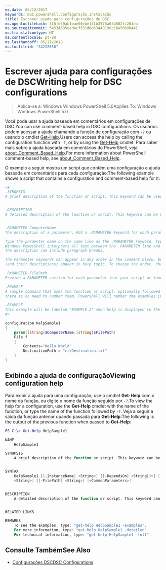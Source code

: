 ```yaml
---
ms.date: 06/12/2017
keywords: DSC,powershell,configuração,instalação
title: Escrever ajuda para configurações de DSC
ms.openlocfilehash: 316fd69ab1eae66ebe141b2575a05b502fc261ea
ms.sourcegitcommit: 54534635eedacf531d8d6344019dc16a50b8b441
ms.translationtype: HT
ms.contentlocale: pt-BR
ms.lasthandoff: 05/17/2018
ms.locfileid: "34222656"
---
```

# <a name="writing-help-for-dsc-configurations"></a><span data-ttu-id="08f73-103">Escrever ajuda para configurações de DSC</span><span class="sxs-lookup"><span data-stu-id="08f73-103">Writing help for DSC configurations</span></span>

><span data-ttu-id="08f73-104">Aplica-se a: Windows Windows PowerShell 5.0</span><span class="sxs-lookup"><span data-stu-id="08f73-104">Applies To: Windows Windows PowerShell 5.0</span></span>

<span data-ttu-id="08f73-105">Você pode usar a ajuda baseada em comentários em configurações de DSC.</span><span class="sxs-lookup"><span data-stu-id="08f73-105">You can use comment-based help in DSC configurations.</span></span> <span data-ttu-id="08f73-106">Os usuários podem acessar a ajuda chamando a função de configuração com `-?` ou usando o cmdlet [Get-Help](https://technet.microsoft.com/library/hh849696.aspx).</span><span class="sxs-lookup"><span data-stu-id="08f73-106">Users can access the help by calling the configuration function with `-?`, or by using the [Get-Help](https://technet.microsoft.com/library/hh849696.aspx) cmdlet.</span></span> <span data-ttu-id="08f73-107">Para saber mais sobre a ajuda baseada em comentários do PowerShell, veja [about_Comment_Based_Help](https://technet.microsoft.com/library/hh847834.aspx).</span><span class="sxs-lookup"><span data-stu-id="08f73-107">For more information about PowerShell comment-based help, see [about_Comment_Based_Help](https://technet.microsoft.com/library/hh847834.aspx).</span></span>

<span data-ttu-id="08f73-108">O exemplo a seguir mostra um script que contém uma configuração e ajuda baseada em comentários para cada configuração:</span><span class="sxs-lookup"><span data-stu-id="08f73-108">The following example shows a script that contains a configuration and comment-based help for it:</span></span>

```powershell
<#
.SYNOPSIS
A brief description of the function or script. This keyword can be used only once for each configuration.


.DESCRIPTION
A detailed description of the function or script. This keyword can be used only once for each configuration.


.PARAMETER ComputerName
The description of a parameter. Add a .PARAMETER keyword for each parameter in the function or script syntax.

Type the parameter name on the same line as the .PARAMETER keyword. Type the parameter description on the lines following the .PARAMETER keyword.
Windows PowerShell interprets all text between the .PARAMETER line and the next keyword or the end of the comment block as part of the parameter description.
The description can include paragraph breaks.

The Parameter keywords can appear in any order in the comment block, but the function or script syntax determines the order in which the parameters
(and their descriptions) appear in help topic. To change the order, change the syntax.

.PARAMETER FilePath
Provide a PARAMETER section for each parameter that your script or function accepts.

.EXAMPLE
A sample command that uses the function or script, optionally followed by sample output and a description. Repeat this keyword for each example. If you have multiple examples,
there is no need to number them. PowerShell will number the examples in help text.

.EXAMPLE
This example will be labeled "EXAMPLE 2" when help is displayed to the user.
#>

configuration HelpSample1
{
    param([string]$ComputerName,[string]$FilePath)
    File f
    {
        Contents="Hello World"
        DestinationPath = "c:\Destination.txt"
    }
}
```

## <a name="viewing-configuration-help"></a><span data-ttu-id="08f73-109">Exibindo a ajuda de configuração</span><span class="sxs-lookup"><span data-stu-id="08f73-109">Viewing configuration help</span></span>

<span data-ttu-id="08f73-110">Para exibir a ajuda para uma configuração, use o cmdlet **Get-Help** com o nome da função, ou digite o nome da função seguido por `-?`.</span><span class="sxs-lookup"><span data-stu-id="08f73-110">To view the help for a configuration, use the **Get-Help** cmdlet with the name of the function, or type the name of the function followed by `-?`.</span></span> <span data-ttu-id="08f73-111">Veja a seguir a saída da função anterior quando passada para **Get-Help**:</span><span class="sxs-lookup"><span data-stu-id="08f73-111">The following is the output of the previous function when passed to **Get-Help**:</span></span>

```powershell
PS C:\> Get-Help HelpSample1

NAME
    HelpSample1

SYNOPSIS
    A brief description of the function or script. This keyword can be used only once for each configuration.


SYNTAX
    HelpSample1 [[-InstanceName] <String>] [[-DependsOn] <String[]>] [[-OutputPath] <String>] [[-ConfigurationData] <Hashtable>] [[-ComputerName]
    <String>] [[-FilePath] <String>] [<CommonParameters>]


DESCRIPTION
    A detailed description of the function or script. This keyword can be used only once for each configuration.


RELATED LINKS

REMARKS
    To see the examples, type: "get-help HelpSample1 -examples".
    For more information, type: "get-help HelpSample1 -detailed".
    For technical information, type: "get-help HelpSample1 -full".
```

## <a name="see-also"></a><span data-ttu-id="08f73-112">Consulte Também</span><span class="sxs-lookup"><span data-stu-id="08f73-112">See Also</span></span>
* [<span data-ttu-id="08f73-113">Configurações DSC</span><span class="sxs-lookup"><span data-stu-id="08f73-113">DSC Configurations</span></span>](configurations.md)